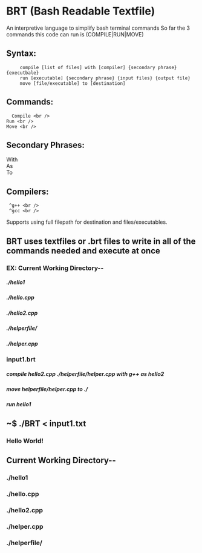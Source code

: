 # BRT   (Bash Readable Textfile)
An interpretive language to simplify bash terminal commands
So far the 3 commands this code can run is (COMPILE|RUN|MOVE)

## Syntax: 
         compile [list of files] with [compiler] {secondary phrase} {executbale} 
         run [executable] {secondary phrase} {input files} {output file}
         move [file/executable] to [destination]


##  Commands: <br />
      Compile <br />
    Run <br />
    Move <br />

##  Secondary Phrases:
   With <br />
   As <br />
   To <br />

##  Compilers:
     ^g++ <br />
     ^gcc <br />

Supports using full filepath for destination and files/executables.

## BRT uses textfiles or .brt files to write in all of the commands needed and execute at once
### EX: Current Working Directory--
#####                         ./hello1
#####                         ./hello.cpp
#####                         ./hello2.cpp
#####                         ./helperfile/
#####                             ./helper.cpp
###                         
### input1.brt
#####     compile hello2.cpp ./helperfile/helper.cpp with g++ as hello2
#####     move helperfile/helper.cpp to ./
#####     run hello1
###     
### 
## ~$ ./BRT < input1.txt
###     Hello World!
###
###
##     Current Working Directory--
###                          ./hello1
###                         ./hello.cpp
###                         ./hello2.cpp
###                         ./helper.cpp
###                         ./helperfile/
